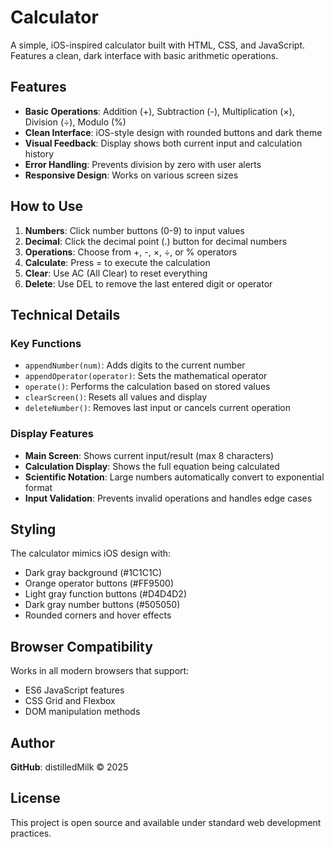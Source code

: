 # Calculator

A simple, iOS-inspired calculator built with HTML, CSS, and JavaScript. Features a clean, dark interface with basic arithmetic operations.

## Features

- **Basic Operations**: Addition (+), Subtraction (-), Multiplication (×), Division (÷), Modulo (%)
- **Clean Interface**: iOS-style design with rounded buttons and dark theme
- **Visual Feedback**: Display shows both current input and calculation history
- **Error Handling**: Prevents division by zero with user alerts
- **Responsive Design**: Works on various screen sizes

## How to Use

1. **Numbers**: Click number buttons (0-9) to input values
2. **Decimal**: Click the decimal point (.) button for decimal numbers
3. **Operations**: Choose from +, -, ×, ÷, or % operators
4. **Calculate**: Press = to execute the calculation
5. **Clear**: Use AC (All Clear) to reset everything
6. **Delete**: Use DEL to remove the last entered digit or operator

## Technical Details

### Key Functions

- `appendNumber(num)`: Adds digits to the current number
- `appendOperator(operator)`: Sets the mathematical operator
- `operate()`: Performs the calculation based on stored values
- `clearScreen()`: Resets all values and display
- `deleteNumber()`: Removes last input or cancels current operation

### Display Features

- **Main Screen**: Shows current input/result (max 8 characters)
- **Calculation Display**: Shows the full equation being calculated
- **Scientific Notation**: Large numbers automatically convert to exponential format
- **Input Validation**: Prevents invalid operations and handles edge cases

## Styling

The calculator mimics iOS design with:

- Dark gray background (#1C1C1C)
- Orange operator buttons (#FF9500)
- Light gray function buttons (#D4D4D2)
- Dark gray number buttons (#505050)
- Rounded corners and hover effects

## Browser Compatibility

Works in all modern browsers that support:

- ES6 JavaScript features
- CSS Grid and Flexbox
- DOM manipulation methods

## Author

**GitHub**: distilledMilk © 2025

## License

This project is open source and available under standard web development practices.
